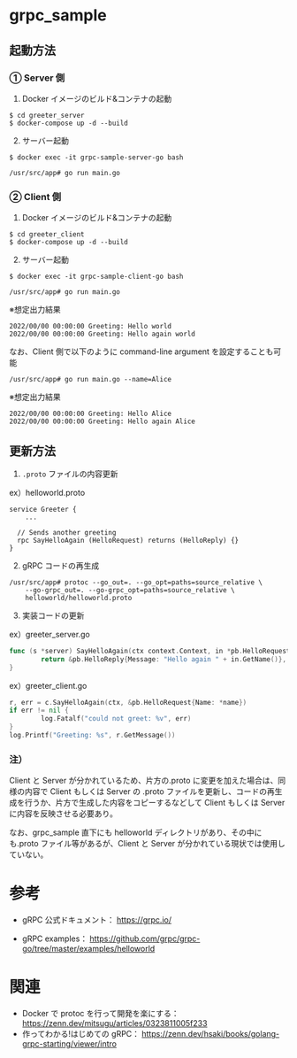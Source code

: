 # grpc_sample

## 起動方法

### ① Server 側

1. Docker イメージのビルド&コンテナの起動

```
$ cd greeter_server
$ docker-compose up -d --build
```

2. サーバー起動

```
$ docker exec -it grpc-sample-server-go bash
```

```
/usr/src/app# go run main.go
```

### ② Client 側

1. Docker イメージのビルド&コンテナの起動

```
$ cd greeter_client
$ docker-compose up -d --build
```

2. サーバー起動

```
$ docker exec -it grpc-sample-client-go bash
```

```
/usr/src/app# go run main.go
```

※想定出力結果

```
2022/00/00 00:00:00 Greeting: Hello world
2022/00/00 00:00:00 Greeting: Hello again world
```

なお、Client 側で以下のように command-line argument を設定することも可能

```
/usr/src/app# go run main.go --name=Alice
```

※想定出力結果

```
2022/00/00 00:00:00 Greeting: Hello Alice
2022/00/00 00:00:00 Greeting: Hello again Alice
```

## 更新方法

1. `.proto` ファイルの内容更新

ex）helloworld.proto

```
service Greeter {
    ...

  // Sends another greeting
  rpc SayHelloAgain (HelloRequest) returns (HelloReply) {}
}
```

2. gRPC コードの再生成

```
/usr/src/app# protoc --go_out=. --go_opt=paths=source_relative \
    --go-grpc_out=. --go-grpc_opt=paths=source_relative \
    helloworld/helloworld.proto
```

3. 実装コードの更新

ex）greeter_server.go

```go
func (s *server) SayHelloAgain(ctx context.Context, in *pb.HelloRequest) (*pb.HelloReply, error) {
        return &pb.HelloReply{Message: "Hello again " + in.GetName()}, nil
}
```

ex）greeter_client.go

```go
r, err = c.SayHelloAgain(ctx, &pb.HelloRequest{Name: *name})
if err != nil {
        log.Fatalf("could not greet: %v", err)
}
log.Printf("Greeting: %s", r.GetMessage())
```

### 注）

Client と Server が分かれているため、片方の.proto に変更を加えた場合は、同様の内容で Client もしくは Server の .proto ファイルを更新し、コードの再生成を行うか、片方で生成した内容をコピーするなどして Client もしくは Server に内容を反映させる必要あり。

なお、grpc_sample 直下にも helloworld ディレクトリがあり、その中にも.proto ファイル等があるが、Client と Server が分かれている現状では使用していない。

# 参考

- gRPC 公式ドキュメント：
  https://grpc.io/

- gRPC examples：
  https://github.com/grpc/grpc-go/tree/master/examples/helloworld

# 関連

- Docker で protoc を行って開発を楽にする：
  https://zenn.dev/mitsugu/articles/0323811005f233
- 作ってわかる!はじめての gRPC：
  https://zenn.dev/hsaki/books/golang-grpc-starting/viewer/intro
